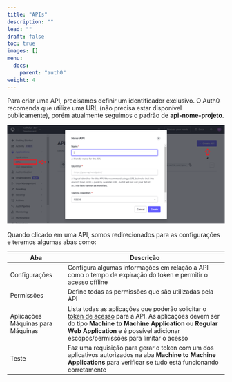 ```yaml
---
title: "APIs"
description: ""
lead: ""
draft: false
toc: true
images: []
menu:
  docs:
    parent: "auth0"
weight: 4
---
```


Para criar uma API, precisamos definir um identificador exclusivo. O Auth0 recomenda que utilize uma URL (não precisa estar disponível publicamente), porém atualmente seguimos o padrão de **api-nome-projeto**.

![Image](apis.png "Criar APIs")

Quando clicado em uma API, somos redirecionados para as configurações e teremos algumas abas como:

| **Aba**                           | **Descrição**                                                                                                                                                                                                                                                                                                               |
| --------------------------------- | --------------------------------------------------------------------------------------------------------------------------------------------------------------------------------------------------------------------------------------------------------------------------------------------------------------------------- |
| Configurações                     | Configura algumas informações em relação a API como o tempo de expiração do token e permitir o acesso offline                                                                                                                                                                                                               |
| Permissões                        | Define todas as permissões que são utilizadas pela API                                                                                                                                                                                                                                                                      |
| Aplicações Máquinas para Máquinas | Lista todas as aplicações que poderão solicitar o [token de acesso](https://doks-auth0.netlify.app/documentacao/autorizacao/#token-de-acesso) para a API. As aplicações devem ser do tipo **Machine to Machine Application** ou **Regular Web Application** e é possível adicionar escopos/permissões para limitar o acesso |
| Teste                             | Faz uma requisição para gerar o token com um dos aplicativos autorizados na aba **Machine to Machine Applications** para verificar se tudo está funcionando corretamente                                                                                                                                                    |
